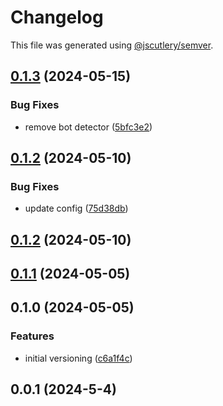 # Changelog

This file was generated using [@jscutlery/semver](https://github.com/jscutlery/semver).

## [0.1.3](https://github.com/CIRI2-s6/ciri2-app/compare/gateway-0.1.2...gateway-0.1.3) (2024-05-15)


### Bug Fixes

* remove bot detector ([5bfc3e2](https://github.com/CIRI2-s6/ciri2-app/commit/5bfc3e2927ff9420f1c464c5b2a9ea9c8d7c429e))

## [0.1.2](https://github.com/CIRI2-s6/ciri2-app/compare/gateway-0.1.1...gateway-0.1.2) (2024-05-10)


### Bug Fixes

* update config ([75d38db](https://github.com/CIRI2-s6/ciri2-app/commit/75d38db59f583ea3f0f95b0fd5febd412e3d7905))

## [0.1.2](https://github.com/CIRI2-s6/ciri2-app/compare/gateway-0.1.1...gateway-0.1.2) (2024-05-10)

## [0.1.1](https://github.com/CIRI2-s6/ciri2-app/compare/gateway-0.1.0...gateway-0.1.1) (2024-05-05)

## 0.1.0 (2024-05-05)


### Features

* initial versioning ([c6a1f4c](https://github.com/CIRI2-s6/ciri2-app/commit/c6a1f4c65429deab4e2e317c18e97b14ed4622dc))

## 0.0.1 (2024-5-4)
